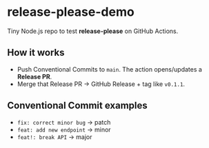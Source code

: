 # release-please-demo

Tiny Node.js repo to test **release-please** on GitHub Actions.

## How it works
- Push Conventional Commits to `main`. The action opens/updates a **Release PR**.
- Merge that Release PR → GitHub Release + tag like `v0.1.1`.

## Conventional Commit examples
- `fix: correct minor bug` → patch
- `feat: add new endpoint` → minor
- `feat!: break API` → major
